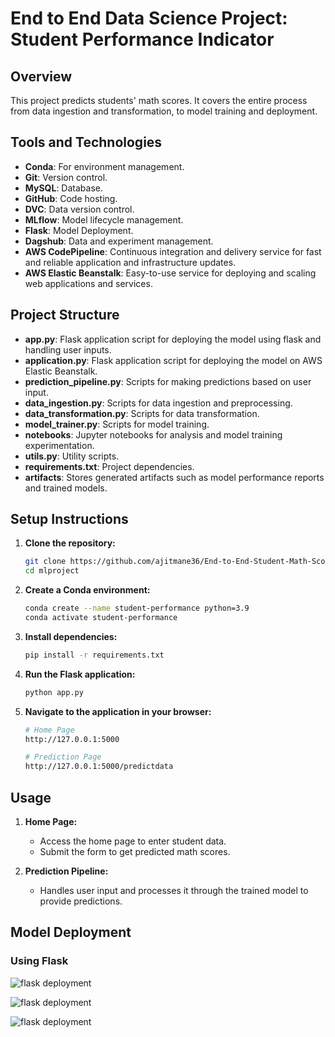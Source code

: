 # End to End Data Science Project: Student Performance Indicator

## Overview
This project predicts students' math scores. It covers the entire process from data ingestion and transformation, to model training and deployment.

## Tools and Technologies
- **Conda**: For environment management.
- **Git**: Version control.
- **MySQL**: Database.
- **GitHub**: Code hosting.
- **DVC**: Data version control.
- **MLflow**: Model lifecycle management.
- **Flask**: Model Deployment.
- **Dagshub**: Data and experiment management.
- **AWS CodePipeline**: Continuous integration and delivery service for fast and reliable application and infrastructure updates.
- **AWS Elastic Beanstalk**: Easy-to-use service for deploying and scaling web applications and services.


## Project Structure
- **app.py**: Flask application script for deploying the model using flask and handling user inputs.
- **application.py**: Flask application script for deploying the model on AWS Elastic Beanstalk.
- **prediction_pipeline.py**: Scripts for making predictions based on user input.
- **data_ingestion.py**: Scripts for data ingestion and preprocessing.
- **data_transformation.py**: Scripts for data transformation.
- **model_trainer.py**: Scripts for model training.
- **notebooks**: Jupyter notebooks for analysis and model training experimentation.
- **utils.py**: Utility scripts.
- **requirements.txt**: Project dependencies.
- **artifacts**: Stores generated artifacts such as model performance reports and trained models.

## Setup Instructions
1. **Clone the repository:**
    ```sh
    git clone https://github.com/ajitmane36/End-to-End-Student-Math-Score-Prediction-with-Deployment.git
    cd mlproject
    ```

2. **Create a Conda environment:**
    ```sh
    conda create --name student-performance python=3.9
    conda activate student-performance
    ```

3. **Install dependencies:**
    ```sh
    pip install -r requirements.txt
    ```

4. **Run the Flask application:**
    ```sh
    python app.py
    ```

5. **Navigate to the application in your browser:**
    ```sh
    # Home Page
    http://127.0.0.1:5000
    
    # Prediction Page
    http://127.0.0.1:5000/predictdata
    ```

## Usage
1. **Home Page:**
    - Access the home page to enter student data.
    - Submit the form to get predicted math scores.

2. **Prediction Pipeline:**
    - Handles user input and processes it through the trained model to provide predictions.

## Model Deployment
### Using Flask
![flask deployment](https://github.com/user-attachments/assets/8e024f1b-ca00-458a-bdd7-222b2c3216ac)

![flask deployment](https://github.com/user-attachments/assets/c7106fde-09d6-4207-9338-a222445486f7)

![flask deployment](https://github.com/user-attachments/assets/1b6ef258-893b-4867-b086-00f28317038f)
